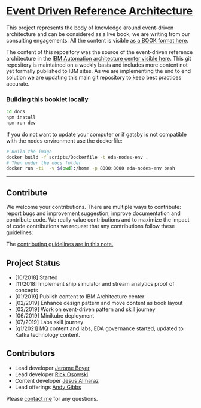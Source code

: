 # [Event Driven Reference Architecture](https://ibm-cloud-architecture.github.io/refarch-eda)

This project represents the body of knowledge around event-driven architecture and can be considered as a live book, we are writing from our consulting engagements. 
All the content is visible [as a BOOK format here](https://ibm-cloud-architecture.github.io/refarch-eda).  

The content of this repository was the source of the event-driven reference architecture in the [IBM Automation architecture center visible here](https://www.ibm.com/cloud/garage/architectures/eventDrivenArchitecture). This git repository is maintained on a weekly basis and includes more content not yet formally published to IBM sites. As we are implementing the end to end solution we are updating this main git repository to keep best practices accurate.

### Building this booklet locally

```sh
cd docs
npm install
npm run dev
```

If you do not want to update your computer or if gatsby is not compatible with the nodes environment use the dockerfile:

```sh
# Build the image
docker build -f scripts/Dockerfile -t eda-nodes-env .
# Then under the docs folder
docker run -ti  -v $(pwd):/home -p 8000:8000 eda-nodes-env bash
```

--- 

## Contribute

We welcome your contributions. There are multiple ways to contribute: report bugs and improvement suggestion, improve documentation and contribute code.
We really value contributions and to maximize the impact of code contributions we request that any contributions follow these guidelines:

The [contributing guidelines are in this note.](./CONTRIBUTING.md)

## Project Status

* [10/2018] Started
* [11/2018] Implement ship simulator and stream analytics proof of concepts
* [01/2019] Publish content to IBM Architecture center
* [02/2019] Enhance design pattern and move content as book layout
* [03/2019] Work on event-driven pattern and skill journey
* [06/2019] Minikube deployment
* [07/2019] Labs skill journey
* [q1/2021] MQ content and labs, EDA governance started, updated to Kafka technology content. 

## Contributors

* Lead developer [Jerome Boyer](https://www.linkedin.com/in/jeromeboyer/)
* Lead developer [Rick Osowski](https://www.linkedin.com/in/rosowski/)
* Content developer [Jesus Almaraz](https://www.linkedin.com/in/jesus-almaraz-hernandez/)
* Lead offerings [Andy Gibbs](https://www.linkedin.com/in/andy-g-3b7a06113/)

Please [contact me](mailto:boyerje@us.ibm.com) for any questions.
